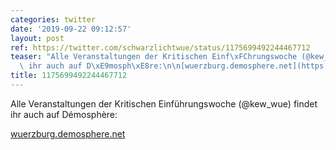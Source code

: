 ```yaml
---
categories: twitter
date: '2019-09-22 09:12:57'
layout: post
ref: https://twitter.com/schwarzlichtwue/status/1175699492244467712
teaser: "Alle Veranstaltungen der Kritischen Einf\xFChrungswoche (@kew_wue) findet\
  \ ihr auch auf D\xE9mosph\xE8re:\n\n[wuerzburg.demosphere.net](https://wuerzburg.demosphere.net/)"
title: 1175699492244467712
---
```

Alle Veranstaltungen der Kritischen Einführungswoche (@kew_wue) findet ihr auch auf Démosphère:

[wuerzburg.demosphere.net](https://wuerzburg.demosphere.net/)